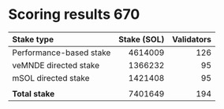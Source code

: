 # Scoring results 670

| Stake type              | Stake (SOL)    | Validators     |
|:------------------------|---------------:|---------------:|
| Performance-based stake | 4614009        | 126            |
| veMNDE directed stake   | 1366232        | 95             |
| mSOL directed stake     | 1421408        | 95             |
|                         |                |                |
| **Total stake**         | 7401649        | 194            |